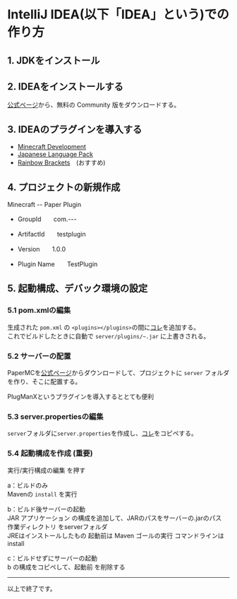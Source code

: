 # IntelliJ IDEA(以下「IDEA」という)での作り方  
  
## 1. JDKをインストール  
  
## 2. IDEAをインストールする  
[公式ページ](https://www.jetbrains.com/ja-jp/idea/download/#section=windows)から、無料の Community 版をダウンロードする。  
  
## 3. IDEAのプラグインを導入する
- [Minecraft Development](https://plugins.jetbrains.com/plugin/8327-minecraft-development)  
- [Japanese Language Pack](https://plugins.jetbrains.com/plugin/13964-japanese-language-pack------)  
- [Rainbow Brackets](https://plugins.jetbrains.com/plugin/10080-rainbow-brackets)　(おすすめ)  
  
## 4. プロジェクトの新規作成  
Minecraft -- Paper Plugin
- GroupId　　com.---  
- ArtifactId　　testplugin  
- Version　　1.0.0  
  
- Plugin Name　　TestPlugin
  
## 5. 起動構成、デバック環境の設定
### 5.1 pom.xmlの編集  
生成された `pom.xml` の `<plugins></plugins>`の間に[コレ](pom.xml)を追加する。  
これでビルドしたときに自動で `server/plugins/~.jar` に上書きされる。
  
### 5.2 サーバーの配置  
PaperMCを[公式ページ](https://papermc.io/downloads#Paper-1.18)からダウンロードして、プロジェクトに `server` フォルダを作り、そこに配置する。  
  
PlugManXというプラグインを導入するととても便利
  
### 5.3 server.propertiesの編集
`server`フォルダに`server.properties`を作成し、[コレ](server/server.properties)をコピペする。  
  
### 5.4 起動構成を作成 (重要)  
実行/実行構成の編集 を押す  
  
a：ビルドのみ  
    Mavenの `install` を実行  
  
b：ビルド後サーバーの起動  
    JAR アプリケーション の構成を追加して、JARのパスをサーバーの.jarのパス  
    作業ディレクトリ をserverフォルダ  
    JREはインストールしたもの
    起動前は Maven ゴールの実行
    コマンドラインは install  
  
c：ビルドせずにサーバーの起動  
    b の構成をコピペして、起動前 を削除する  
  
---
以上で終了です。